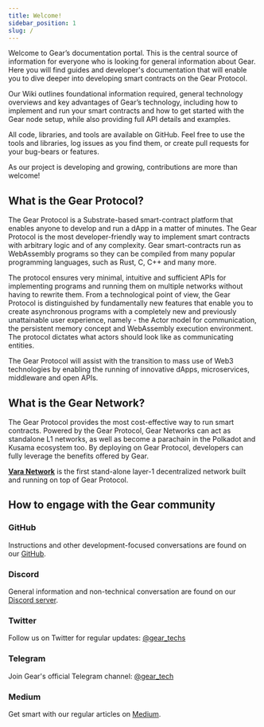 ```yaml
---
title: Welcome!
sidebar_position: 1
slug: /
---
```


Welcome to Gear’s documentation portal. This is the central source of information for everyone who is looking for general information about Gear. Here you will find guides and developer's documentation that will enable you to dive deeper into developing smart contracts on the Gear Protocol.

Our Wiki outlines foundational information required, general technology overviews and key advantages of Gear’s technology, including how to implement and run your smart contracts and how to get started with the Gear node setup, while also providing full API details and examples.

All code, libraries, and tools are available on GitHub. Feel free to use the tools and libraries, log issues as you find them, or create pull requests for your bug-bears or features.

As our project is developing and growing, contributions are more than welcome!

## What is the Gear Protocol?

The Gear Protocol is a Substrate-based smart-contract platform that enables anyone to develop and run a dApp in a matter of minutes. The Gear Protocol is the most developer-friendly way to implement smart contracts with arbitrary logic and of any complexity. Gear smart-contracts run as WebAssembly programs so they can be compiled from many popular programming languages, such as Rust, C, C++ and many more.

The protocol ensures very minimal, intuitive and sufficient APIs for implementing programs and running them on multiple networks without having to rewrite them. From a technological point of view, the Gear Protocol is distinguished by fundamentally new features that enable you to create asynchronous programs with a completely new and previously unattainable user experience, namely - the Actor model for communication, the persistent memory concept and WebAssembly execution environment. The protocol dictates what actors should look like as communicating entities.

The Gear Protocol will assist with the transition to mass use of Web3 technologies by enabling the running of innovative dApps, microservices, middleware and open APIs.

## What is the Gear Network?

The Gear Protocol provides the most cost-effective way to run smart contracts. Powered by the Gear Protocol, Gear Networks can act as standalone L1 networks, as well as become a parachain in the Polkadot and Kusama ecosystem too. By deploying on Gear Protocol, developers can fully leverage the benefits offered by Gear.

**[Vara Network](https://vara-network.io/)** is the first stand-alone layer-1 decentralized network built and running on top of Gear Protocol.

## How to engage with the Gear community

### GitHub

Instructions and other development-focused conversations are found on our [GitHub](https://github.com/gear-tech).

### Discord

General information and non-technical conversation are found on our [Discord server](https://discord.gg/7BQznC9uD9).

### Twitter

Follow us on Twitter for regular updates: [@gear_techs](https://twitter.com/gear_techs)

### Telegram

Join Gear's official Telegram channel: [@gear_tech](https://t.me/gear_tech)

### Medium

Get smart with our regular articles on [Medium](https://medium.com/@gear_techs).
